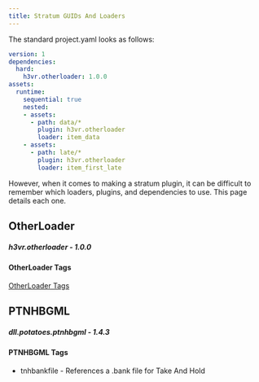 ```yaml
---
title: Stratum GUIDs And Loaders
---
```


The standard project.yaml looks as follows:

```yaml
version: 1
dependencies:
  hard:
    h3vr.otherloader: 1.0.0
assets:
  runtime:
    sequential: true
    nested:
    - assets:
      - path: data/*
        plugin: h3vr.otherloader
        loader: item_data
    - assets:
      - path: late/*
        plugin: h3vr.otherloader
        loader: item_first_late
```

However, when it comes to making a stratum plugin, it can be difficult to remember which loaders, plugins, and dependencies to use. This page details each one.

## OtherLoader
##### h3vr.otherloader - 1.0.0

#### OtherLoader Tags
[OtherLoader Tags](https://github.com/devyndamonster/OtherLoader/wiki/Loader-Tags)

## PTNHBGML
##### dll.potatoes.ptnhbgml - 1.4.3

#### PTNHBGML Tags
- tnhbankfile - References a .bank file for Take And Hold